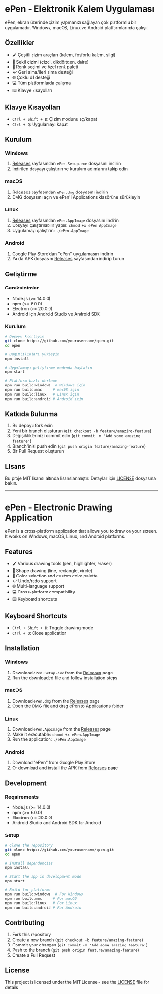 # ePen - Elektronik Kalem Uygulaması

ePen, ekran üzerinde çizim yapmanızı sağlayan çok platformlu bir uygulamadır. Windows, macOS, Linux ve Android platformlarında çalışır.

## Özellikler

- 🖌️ Çeşitli çizim araçları (kalem, fosforlu kalem, silgi)
- 📐 Şekil çizimi (çizgi, dikdörtgen, daire)
- 🎨 Renk seçimi ve özel renk paleti
- ↩️ Geri alma/ileri alma desteği
- 🌐 Çoklu dil desteği
- 💻 Tüm platformlarda çalışma
- ⌨️ Klavye kısayolları

## Klavye Kısayolları

- `Ctrl + Shift + D`: Çizim modunu aç/kapat
- `Ctrl + Q`: Uygulamayı kapat

## Kurulum

### Windows
1. [Releases](https://github.com/yourusername/epen/releases) sayfasından `ePen-Setup.exe` dosyasını indirin
2. İndirilen dosyayı çalıştırın ve kurulum adımlarını takip edin

### macOS
1. [Releases](https://github.com/yourusername/epen/releases) sayfasından `ePen.dmg` dosyasını indirin
2. DMG dosyasını açın ve ePen'i Applications klasörüne sürükleyin

### Linux
1. [Releases](https://github.com/yourusername/epen/releases) sayfasından `ePen.AppImage` dosyasını indirin
2. Dosyayı çalıştırılabilir yapın: `chmod +x ePen.AppImage`
3. Uygulamayı çalıştırın: `./ePen.AppImage`

### Android
1. Google Play Store'dan "ePen" uygulamasını indirin
2. Ya da APK dosyasını [Releases](https://github.com/yourusername/epen/releases) sayfasından indirip kurun

## Geliştirme

### Gereksinimler

- Node.js (>= 14.0.0)
- npm (>= 6.0.0)
- Electron (>= 20.0.0)
- Android için Android Studio ve Android SDK

### Kurulum

```bash
# Depoyu klonlayın
git clone https://github.com/yourusername/epen.git
cd epen

# Bağımlılıkları yükleyin
npm install

# Uygulamayı geliştirme modunda başlatın
npm start

# Platform bazlı derleme
npm run build:windows  # Windows için
npm run build:mac     # macOS için
npm run build:linux   # Linux için
npm run build:android # Android için
```

## Katkıda Bulunma

1. Bu depoyu fork edin
2. Yeni bir branch oluşturun (`git checkout -b feature/amazing-feature`)
3. Değişikliklerinizi commit edin (`git commit -m 'Add some amazing feature'`)
4. Branch'inizi push edin (`git push origin feature/amazing-feature`)
5. Bir Pull Request oluşturun

## Lisans

Bu proje MIT lisansı altında lisanslanmıştır. Detaylar için [LICENSE](LICENSE) dosyasına bakın.

---

# ePen - Electronic Drawing Application

ePen is a cross-platform application that allows you to draw on your screen. It works on Windows, macOS, Linux, and Android platforms.

## Features

- 🖌️ Various drawing tools (pen, highlighter, eraser)
- 📐 Shape drawing (line, rectangle, circle)
- 🎨 Color selection and custom color palette
- ↩️ Undo/redo support
- 🌐 Multi-language support
- 💻 Cross-platform compatibility
- ⌨️ Keyboard shortcuts

## Keyboard Shortcuts

- `Ctrl + Shift + D`: Toggle drawing mode
- `Ctrl + Q`: Close application

## Installation

### Windows
1. Download `ePen-Setup.exe` from the [Releases](https://github.com/yourusername/epen/releases) page
2. Run the downloaded file and follow installation steps

### macOS
1. Download `ePen.dmg` from the [Releases](https://github.com/yourusername/epen/releases) page
2. Open the DMG file and drag ePen to Applications folder

### Linux
1. Download `ePen.AppImage` from the [Releases](https://github.com/yourusername/epen/releases) page
2. Make it executable: `chmod +x ePen.AppImage`
3. Run the application: `./ePen.AppImage`

### Android
1. Download "ePen" from Google Play Store
2. Or download and install the APK from [Releases](https://github.com/yourusername/epen/releases) page

## Development

### Requirements

- Node.js (>= 14.0.0)
- npm (>= 6.0.0)
- Electron (>= 20.0.0)
- Android Studio and Android SDK for Android

### Setup

```bash
# Clone the repository
git clone https://github.com/yourusername/epen.git
cd epen

# Install dependencies
npm install

# Start the app in development mode
npm start

# Build for platforms
npm run build:windows  # For Windows
npm run build:mac     # For macOS
npm run build:linux   # For Linux
npm run build:android # For Android
```

## Contributing

1. Fork this repository
2. Create a new branch (`git checkout -b feature/amazing-feature`)
3. Commit your changes (`git commit -m 'Add some amazing feature'`)
4. Push to the branch (`git push origin feature/amazing-feature`)
5. Create a Pull Request

## License

This project is licensed under the MIT License - see the [LICENSE](LICENSE) file for details 